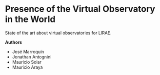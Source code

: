 Presence of the Virtual Observatory in the World
========

State of the art about virtual observatories for LIRAE.

**Authors**
- José Marroquín
- Jonathan Antognini
- Mauricio Solar
- Mauricio Araya

